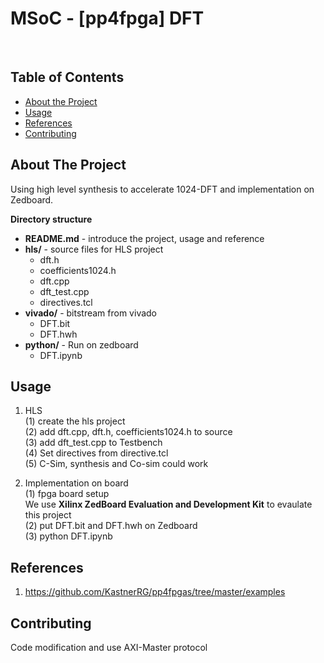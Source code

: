 # MSoC - [pp4fpga] DFT



<br />
<p align="center">  
</p>



<!-- TABLE OF CONTENTS -->
## Table of Contents

* [About the Project](#about-the-project)
* [Usage](#usage)
* [References](#References)
* [Contributing](#contributing)


<!-- ABOUT THE PROJECT -->
## About The Project
Using high level synthesis to accelerate 1024-DFT and implementation on Zedboard.  

**Directory structure**
* **README.md** - introduce the project, usage and reference 
* **hls/** - source files for HLS project 
  * dft.h
  * coefficients1024.h
  * dft.cpp
  * dft_test.cpp
  * directives.tcl
* **vivado/**  -  bitstream from vivado 
  * DFT.bit
  * DFT.hwh
* **python/**  -  Run on zedboard 
  * DFT.ipynb 

<!-- USAGE EXAMPLES -->
## Usage
1. HLS <br>
(1) create the hls project <br>
(2) add dft.cpp, dft.h, coefficients1024.h to source <br>
(3) add dft_test.cpp to Testbench <br>
(4) Set directives from directive.tcl <br>
(5) C-Sim, synthesis and Co-sim could work <br>

2. Implementation on board <br>
(1) fpga board setup <br>
    We use **Xilinx ZedBoard Evaluation and Development Kit** to evaulate this project <br>
(2) put DFT.bit and DFT.hwh on Zedboard <br>
(3) python DFT.ipynb <br>

## References
1. https://github.com/KastnerRG/pp4fpgas/tree/master/examples

<!-- CONTRIBUTING -->
## Contributing
Code modification and use AXI-Master protocol
